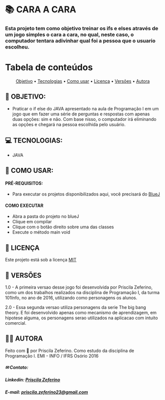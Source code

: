 # 📚 CARA A CARA

### Esta projeto tem como objetivo treinar os ifs e elses através de um jogo simples o cara a cara, no qual, neste caso, o computador tentara adivinhar qual foi a pessoa que o usuario escolheu.

Tabela de conteúdos
=================

<p align="center">
 <a href="#-objetivo">Objetivo</a> •
 <a href="#-tecnologias">Tecnologias</a> • 
 <a href="#-como-usar">Como usar</a> • 
 <a href="#-licença">Licença</a> • 
 <a href="#-versões">Versões</a> • 
 <a href="#-autora">Autora</a>

</p>

## 🚀 OBJETIVO: 
 
 - Praticar o if else do JAVA apresentado na aula de Programação I em um jogo que em fazer uma série de perguntas e respostas com apenas duas opções: sim e não.
   Com base nisso, o computador irá eliminando as opções e chegará na pessoa escolhida pelo usuário.
 

## 💻 TECNOLOGIAS:
 
 - JAVA

## 📢 COMO USAR:

#### PRÉ-REQUISITOS: 
  
  - Para executar os projetos disponibilizados aqui, você precisará do <a href="https://www.bluej.org/">BlueJ</a>

#### COMO EXECUTAR
  
  - Abra  a pasta do projeto no blueJ
  - Clique em compilar
  - Clique com o botão direito sobre uma das classes
  - Execute o método main void
  

## 📃 LICENÇA

Este projeto está sob a licença <a href="https://github.com/PriscilaZeferino/Proffy/blob/master/LICENSE">MIT</a>

## 📌 VERSÕES

1.0 - A primeira versao desse jogo foi desenvolvida por Priscila Zeferino, como um dos trabalhos realizados na disciplina de Programação I, da turma 101Info, no ano de 2016, utilizando como personagens os alunos.

2.0 - Essa segunda versao utiliza personagens da serie The big bang theory. E foi desenvolvido apenas como mecanismo de aprendizagem, em hipotese alguma, os personagens serao utilizados na aplicacao com intuito comercial. 

## 👧🏻 AUTORA

Feito com 🧡 por Priscila Zeferino.
Como estudo da disciplina de Programação I. EMI - INFO / IFRS Osório 2016 

##### ✉ Contato:

##### Linkedin: <a href="https://www.linkedin.com/in/priscila-zeferino-594b5b175/"> Priscila Zeferino</a>
##### E-mail: priscila.zeferino23@gmail.com


